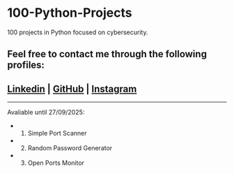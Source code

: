 # 100-Python-Projects
100 projects in Python focused on cybersecurity. 



## Feel free to contact me through the following profiles:

 ## [Linkedin](https://www.linkedin.com/in/andrespds/) | [GitHub](https://github.com/tobproject) | [Instagram](https://www.instagram.com/tob_project/)


---
Avaliable until 27/09/2025:

- 1. Simple Port Scanner
- 2. Random Password Generator
- 3. Open Ports Monitor
